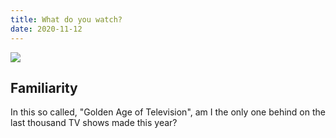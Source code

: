 ```yaml
---
title: What do you watch?
date: 2020-11-12
---
```


![](https://media.giphy.com/media/3jN3GziOKUEmI/giphy.gif)

## Familiarity

In this so called, "Golden Age of Television", am I the only one behind on the last thousand TV shows made this year?
